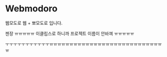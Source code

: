 # Webmodoro
웹모도로 웹 + 뽀모도로 입니다.

젠장 ㅠㅠㅠㅠㅠ 이클립스로 하니까 프로젝트 이름이 안바껴 ㅠㅠㅠㅠㅠ

ㅜㅜㅜㅜㅜㅜㅜㅜㅜㅜㅜㅠㅠㅠㅠㅠㅠㅠㅠㅠㅠㅠㅠㅠㅠㅠㅠㅠㅠㅠㅠㅠㅠㅠㅠㅠㅠㅠㅠㅠ
